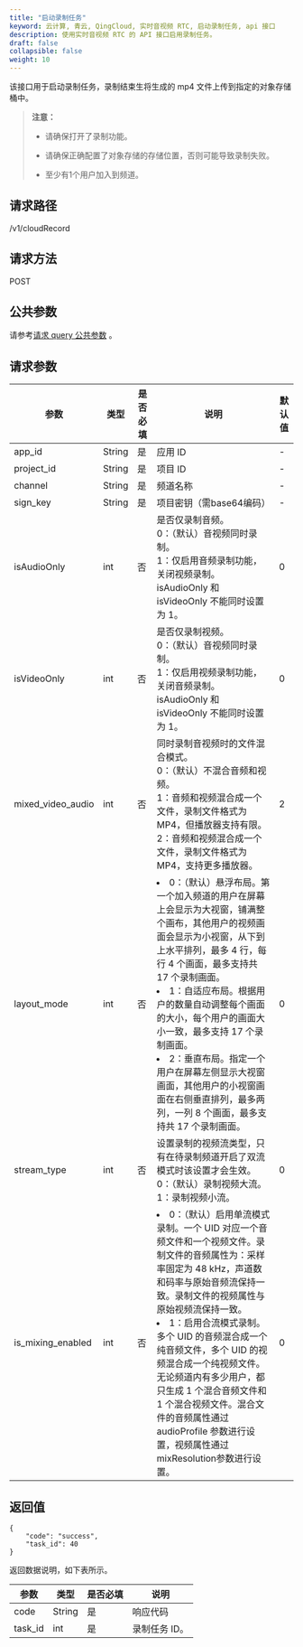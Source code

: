 ```yaml
---
title: "启动录制任务"
keyword: 云计算, 青云, QingCloud, 实时音视频 RTC, 启动录制任务, api 接口
description: 使用实时音视频 RTC 的 API 接口启用录制任务。
draft: false
collapsible: false
weight: 10
---
```


该接口用于启动录制任务，录制结束生将生成的 mp4 文件上传到指定的对象存储桶中。

> **注意：**
>
> - 请确保打开了录制功能。
>
> - 请确保正确配置了对象存储的存储位置，否则可能导致录制失败。
>
> - 至少有1个用户加入到频道。

## 请求路径

/v1/cloudRecord

## 请求方法

POST

## 公共参数

请参考[请求 query 公共参数](../../10_api_overview/#请求-query-公共参数) 。

## 请求参数

| 参数              | 类型   | 是否必填 | 说明                                                         | 默认值 |
| ----------------- | ------ | -------- | ------------------------------------------------------------ | ------ |
| app_id            | String | 是       | 应用 ID                                                      | -      |
| project_id        | String | 是       | 项目 ID                                                      | -      |
| channel           | String | 是       | 频道名称                                                     | -      |
| sign_key          | String | 是       | 项目密钥（需base64编码）                                     | -      |
| isAudioOnly       | int    | 否       | 是否仅录制音频。<br />0：（默认）音视频同时录制。<br />1：仅启用音频录制功能，关闭视频录制。<br />isAudioOnly 和 isVideoOnly 不能同时设置为 1。 | 0      |
| isVideoOnly       | int    | 否       | 是否仅录制视频。<br />0：（默认）音视频同时录制。 <br />1：仅启用视频录制功能，关闭音频录制。<br />isAudioOnly 和 isVideoOnly 不能同时设置为 1。 | 0      |
| mixed_video_audio | int    | 否       | 同时录制音视频时的文件混合模式。<br />0：（默认）不混合音频和视频。<br />1：音频和视频混合成一个文件，录制文件格式为 MP4，但播放器支持有限。<br />2：音频和视频混合成一个文件，录制文件格式为 MP4，支持更多播放器。 | 2      |
| layout_mode       | int    | 否       | <li>0：（默认）悬浮布局。第一个加入频道的用户在屏幕上会显示为大视窗，铺满整个画布，其他用户的视频画面会显示为小视窗，从下到上水平排列，最多 4 行，每行 4 个画面，最多支持共 17 个录制画面。</li><li>1：自适应布局。根据用户的数量自动调整每个画面的大小，每个用户的画面大小一致，最多支持 17 个录制画面。</li><li>2：垂直布局。指定一个用户在屏幕左侧显示大视窗画面，其他用户的小视窗画面在右侧垂直排列，最多两列，一列 8 个画面，最多支持共 17 个录制画面。</li> | 0      |
| stream_type       | int    | 否       | 设置录制的视频流类型，只有在待录制频道开启了双流模式时该设置才会生效。 <br />0：（默认）录制视频大流。<br />1：录制视频小流。 | 0      |
| is_mixing_enabled | int    | 否       | <li>0：（默认）启用单流模式录制。一个 UID 对应一个音频文件和一个视频文件。录制文件的音频属性为：采样率固定为 48 kHz，声道数和码率与原始音频流保持一致。录制文件的视频属性与原始视频流保持一致。</li><li>1：启用合流模式录制。多个 UID 的音频混合成一个纯音频文件，多个 UID 的视频混合成一个纯视频文件。无论频道内有多少用户，都只生成 1 个混合音频文件和 1 个混合视频文件。混合文件的音频属性通过 audioProfile 参数进行设置，视频属性通过 mixResolution参数进行设置。</li> | 0      |

## 返回值

```
{
    "code": "success",
    "task_id": 40
}
```

返回数据说明，如下表所示。

| 参数    | 类型   | 是否必填 | 说明          |
| ------- | ------ | -------- | ------------- |
| code    | String | 是       | 响应代码      |
| task_id | int    | 是       | 录制任务 ID。 |

